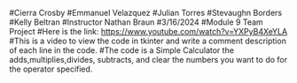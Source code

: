 #Cierra Crosby
#Emmanuel Velazquez
#Julian Torres
#Stevaughn Borders 
#Kelly Beltran
#Instructor Nathan Braun
#3/16/2024
#Module 9 Team Project
#Here is the link: https://www.youtube.com/watch?v=YXPyB4XeYLA
#This is a video to view the code in tkinter and write a comment description of each line in the code.
#The code is a Simple Calculator the adds,multiplies,divides, subtracts, and clear the numbers you want to do for the operator specified.
